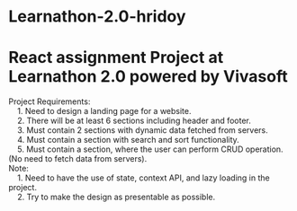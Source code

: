 # Learnathon-2.0-hridoy
# React assignment Project at Learnathon 2.0 powered by Vivasoft

Project Requirements:\
&nbsp;&nbsp;&nbsp;&nbsp;1. Need to design a landing page for a website.\
&nbsp;&nbsp;&nbsp;&nbsp;2. There will be at least 6 sections including header and footer.\
&nbsp;&nbsp;&nbsp;&nbsp;3. Must contain 2 sections with dynamic data fetched from servers.\
&nbsp;&nbsp;&nbsp;&nbsp;4. Must contain a section with search and sort functionality.\
&nbsp;&nbsp;&nbsp;&nbsp;5. Must contain a section, where the user can perform CRUD operation. (No need to fetch data from servers).\
Note:\
&nbsp;&nbsp;&nbsp;&nbsp;1. Need to have the use of state, context API, and lazy loading in the project.\
&nbsp;&nbsp;&nbsp;&nbsp;2. Try to make the design as presentable as possible.
